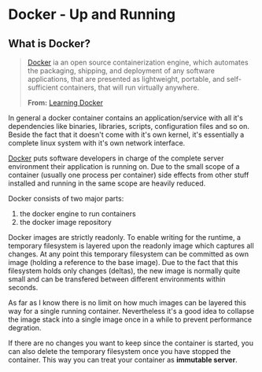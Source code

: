 # Docker - Up and Running

## What is Docker?

> [Docker](www.docker.com) ia an open source containerization engine, which automates the packaging, shipping, and deployment of any software applications, that are presented as lightweight, portable, and self-sufficient containers, that will run virtually anywhere.
>
> **From:** [Learning Docker](http://www.amazon.com/Learning-Docker-Pethuru-Raj/dp/1784397938/)

In general a docker container contains an application/service with all it's dependencies like binaries, libraries, scripts, configuration files and so on. Beside the fact that it doesn't come with it's own kernel, it's essentially a complete linux system with it's own network interface.

[Docker](www.docker.com) puts software developers in charge of the complete server environment their application is running on. Due to the small scope of a container (usually one process per container) side effects from other stuff installed and running in the same scope are heavily reduced.

Docker consists of two major parts:

1. the docker engine to run containers
2. the docker image repository

Docker images are strictly readonly. To enable writing for the runtime, a temporary filesystem is layered upon the readonly image which captures all changes. At any point this temporary filesystem can be committed as own image (holding a reference to the base image). Due to the fact that this filesystem holds only changes (deltas), the new image is normally quite small and can be transfered between different environments within seconds.

As far as I know there is no limit on how much images can be layered this way for a single running container. Nevertheless it's a good idea to collapse the image stack into a single image once in a while to prevent performance degration. 

If there are no changes you want to keep since the container is started, you can also delete the temporary filesystem once you have stopped the container. This way you can treat your container as **immutable server**.
